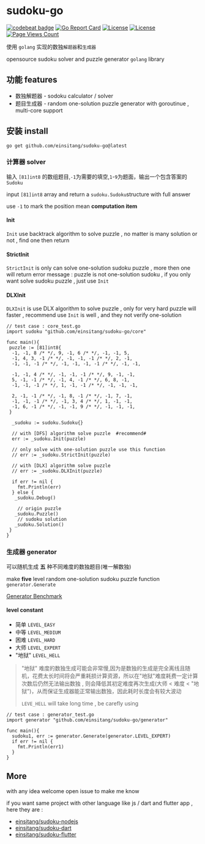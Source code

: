 # sudoku-go 
[![codebeat badge](https://codebeat.co/badges/9beecf62-49dd-4eb5-9566-20cbf5c40143)](https://codebeat.co/projects/github-com-einsitang-sudoku-go-master)
[![Go Report Card](https://goreportcard.com/badge/github.com/einsitang/sudoku-go)](https://goreportcard.com/report/github.com/einsitang/sudoku-go)
[![License](https://img.shields.io/badge/License-Anti%20996-blue.svg)](https://github.com/996icu/996.ICU/blob/master/LICENSE)
[![License](https://img.shields.io/badge/License-Apache%202.0-blue.svg)](https://opensource.org/licenses/Apache-2.0)
[![Page Views Count](https://badges.toozhao.com/badges/01FT3Z973THHC20KF0D6MDQGWE/blue.svg)](https://badges.toozhao.com/stats/01FT3Z973THHC20KF0D6MDQGWE "Get your own page views count badge on badges.toozhao.com")

使用 `golang` 实现的数独`解题器`和`生成器`

opensource sudoku solver and puzzle generator `golang` library

## 功能 features
- 数独解题器 - sodoku calculator  / solver
- 题目生成器 - random one-solution puzzle generator with goroutinue , multi-core support

## 安装 install

`go get github.com/einsitang/sudoku-go@latest`

### 计算器 solver

输入 `[81]int8` 的数组题目,`-1`为需要的填空,`1`-`9`为题面，输出一个包含答案的 `Sudoku`

input `[81]int8` array and return a `sudoku.Sudoku`structure with full answer

use `-1` to mark the position mean **computation item**

#### Init

`Init` use backtrack algorithm to solve puzzle , no matter is many solution or not , find one then return

#### StrictInit

`StrictInit` is only can solve one-solution sudoku puzzle , more then one will return error message : puzzle is not one-solution sudoku , if you only want solve sudoku puzzle , just use `Init`

#### DLXInit

`DLXInit` is use DLX algorithm to solve puzzle , only for very hard puzzle will faster , recommend use `Init` is well , and they not verify one-solution

```golang
// test case : core_test.go
import sudoku "github.com/einsitang/sudoku-go/core"

func main(){
 puzzle := [81]int8{
  -1, -1, 8 /* */, 9, -1, 6 /* */, -1, -1, 5,
  -1, 4, 3, -1 /* */, -1, -1, -1 /* */, 2, -1,
  -1, -1, -1 /* */, -1, -1, -1, -1 /* */, -1, -1,

  -1, -1, 4 /* */, -1, -1, -1 /* */, 9, -1, -1,
  5, -1, -1 /* */, -1, 4, -1 /* */, 6, 8, -1,
  -1, -1, -1 /* */, 1, -1, -1 /* */, -1, -1, -1,

  2, -1, -1 /* */, -1, 8, -1 /* */, -1, 7, -1,
  -1, -1, -1 /* */, -1, 3, 4 /* */, 1, -1, -1,
  -1, 6, -1 /* */, -1, -1, 9 /* */, -1, -1, -1,
 }

  _sudoku := sudoku.Sudoku{}

  // with [DFS] algorithm solve puzzle  #recommend#
  err := _sudoku.Init(puzzle)

  // only solve with one-solution puzzle use this function
  // err := _sudoku.StrictInit(puzzle)

  // with [DLX] algorithm solve puzzle 
  // err := _sudoku.DLXInit(puzzle)
  
  if err != nil {
    fmt.Println(err)
  } else {
   _sudoku.Debug()
    
    // origin puzzle
   _sudoku.Puzzle() 
    // sudoku solution
   _sudoku.Solution()
 }
}
```

### 生成器 generator

可以随机生成 **五** 种不同难度的数独题目(唯一解数独)

make **five** level random one-solution sudoku puzzle function `generator.Generate` 

[Generator Benchmark](./generator_benchmark.md)

#### level constant

- 简单 `LEVEL_EASY`
- 中等 `LEVEL_MEDIUM`
- 困难 `LEVEL_HARD`
- 大师 `LEVEL_EXPERT`
- "地狱" `LEVEL_HELL`

> "地狱" 难度的数独生成可能会非常慢,因为是数独的生成是完全离线且随机，花费太长时间将会严重耗损计算资源，所以在"地狱"难度耗费一定计算次数后仍然无法输出数独 , 则会降低其初定难度再次生成(大师 < 难度 < "地狱")，从而保证生成器能正常输出数独，因此耗时长度会有较大波动
> 
> `LEVE_HELL` will take long time , be carefly using
> 

```golang
// test case : generator_test.go
import generator "github.com/einsitang/sudoku-go/generator"

func main(){
  sudoku1, err := generator.Generate(generator.LEVEL_EXPERT)
  if err != nil {
    fmt.Println(err1)
  }
}
```

## More

with any idea welcome open issue to make me know

if you want same project with other language like js / dart and flutter app , here they are :
- [einsitang/sudoku-nodejs](https://github.com/einsitang/sudoku-nodejs)
- [einsitang/sudoku-dart](https://github.com/einsitang/sudoku-dart)
- [einsitang/sudoku-flutter](https://github.com/einsitang/sudoku-flutter)
